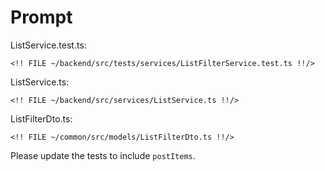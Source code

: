# Prompt

ListService.test.ts:

```
<!! FILE ~/backend/src/tests/services/ListFilterService.test.ts !!/>
```

ListService.ts:

```
<!! FILE ~/backend/src/services/ListService.ts !!/>
```

ListFilterDto.ts:

```
<!! FILE ~/common/src/models/ListFilterDto.ts !!/>
```

Please update the tests to include `postItems`.